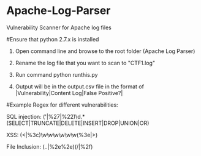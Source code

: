 # Apache-Log-Parser
Vulnerability Scanner for Apache log files

#Ensure that python 2.7.x is installed

1) Open command line and browse to the root folder (Apache Log Parser)

2) Rename the log file that you want to scan to "CTF1.log"

2) Run command python runthis.py

3) Output will be in the output.csv file in the format of |Vulnerability|Content Log|False Positive?|

#Example Regex for different vulnerabilities:

SQL injection:
(\'|%27|%22)\d.*(SELECT|TRUNCATE|DELETE|INSERT|DROP|UNION|OR)

XSS:
(<|%3c)\w\w\w\w\w\w(%3e|>)

File Inclusion:
(..|%2e%2e)(/|%2f)
